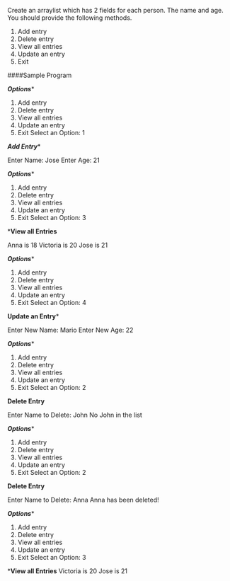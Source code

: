 Create an arraylist which has 2 fields for each person. The name and age.
You should provide the following
methods.
1. Add entry
2. Delete entry
3. View all entries
4. Update an entry
0. Exit

####Sample Program

*******Options********
1. Add entry
2. Delete entry
3. View all entries
4. Update an entry
0. Exit
Select an Option: 1

*******Add Entry********

Enter Name: Jose
Enter Age: 21

*******Options********
1. Add entry
2. Delete entry
3. View all entries
4. Update an entry
0. Exit
Select an Option: 3

*******View all Entries******

Anna is 18
Victoria is 20
Jose is 21

*******Options********
1. Add entry
2. Delete entry
3. View all entries
4. Update an entry
0. Exit
Select an Option: 4

******Update an Entry*******

Enter New Name: Mario
Enter New Age: 22

*******Options********
1. Add entry
2. Delete entry
3. View all entries
4. Update an entry
0. Exit
Select an Option: 2

******Delete Entry******

Enter Name to Delete: John
No John in the list

*******Options********
1. Add entry
2. Delete entry
3. View all entries
4. Update an entry
0. Exit
Select an Option: 2

******Delete Entry******

Enter Name to Delete: Anna
Anna has been deleted!

*******Options********
1. Add entry
2. Delete entry
3. View all entries
4. Update an entry
0. Exit
Select an Option: 3


*******View all Entries******
Victoria is 20
Jose is 21
